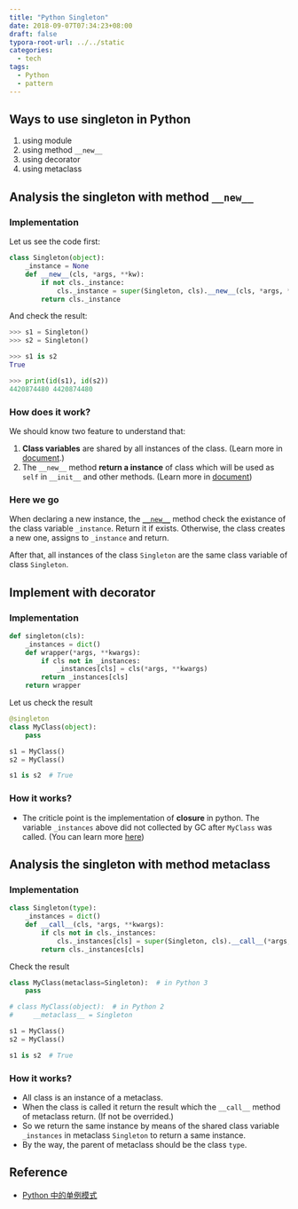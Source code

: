 ```yaml
---
title: "Python Singleton"
date: 2018-09-07T07:34:23+08:00
draft: false
typora-root-url: ../../static
categories:
  - tech
tags:
  - Python
  - pattern
---
```


## Ways to use singleton in Python

1. using module
2. using method `__new__`
3. using decorator
4. using metaclass

## Analysis the singleton with method `__new__`

### Implementation

Let us see the code first:

```python
class Singleton(object):
    _instance = None
    def __new__(cls, *args, **kw):
        if not cls._instance:
            cls._instance = super(Singleton, cls).__new__(cls, *args, **kw)
        return cls._instance
```

And check the result:

```python
>>> s1 = Singleton()
>>> s2 = Singleton()

>>> s1 is s2
True

>>> print(id(s1), id(s2))
4420874480 4420874480
```

### How does it work?

We should know two feature to understand that:

1. **Class variables** are shared by all instances of the class. (Learn more in [document](https://docs.python.org/2/tutorial/classes.html#class-and-instance-variables).)
2. The `__new__` method **return a instance** of class which will be used as `self` in `__init__` and other methods. (Learn more in [document](https://docs.python.org/3/reference/datamodel.html#object.__new__))

### Here we go

When declaring a new instance, the [`__new__`](https://docs.python.org/3/reference/datamodel.html#object.__new__) method check the existance of the class variable `_instance`. Return it if exists. Otherwise, the class creates a new one, assigns to `_instance` and return.

After that, all instances of the class `Singleton` are the same class variable of class `Singleton`.

## Implement with decorator

### Implementation

```python
def singleton(cls):
    _instances = dict()
    def wrapper(*args, **kwargs):
        if cls not in _instances:
            _instances[cls] = cls(*args, **kwargs)
        return _instances[cls]
    return wrapper
```

Let us check the result

```python
@singleton
class MyClass(object):
    pass

s1 = MyClass()
s2 = MyClass()

s1 is s2  # True
```

### How it works?

- The criticle point is the implementation of **closure** in python. The variable `_instances` above did not collected by GC after `MyClass` was called. (You can learn more [here](https://www.geeksforgeeks.org/python-closures/))


## Analysis the singleton with method **metaclass**

### Implementation

```python
class Singleton(type):
    _instances = dict()
    def __call__(cls, *args, **kwargs):
        if cls not in cls._instances:
            cls._instances[cls] = super(Singleton, cls).__call__(*args, **kwargs)
        return cls._instances[cls]
```

Check the result

```python
class MyClass(metaclass=Singleton):  # in Python 3
    pass

# class MyClass(object):  # in Python 2
#     __metaclass__ = Singleton

s1 = MyClass()
s2 = MyClass()

s1 is s2  # True
```

### How it works?

- All class is an instance of a metaclass.
- When the class is called it return the result which the `__call__` method of metaclass return. (If not be overrided.)
- So we return the same instance by means of the shared class variable `_instances` in metaclass `Singleton` to return a same instance.
- By the way, the parent of metaclass should be the class `type`.

## Reference

- [Python 中的单例模式](https://segmentfault.com/a/1190000008141049)
